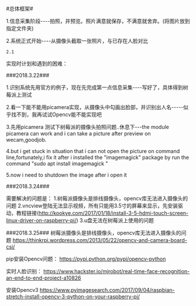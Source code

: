 #总体框架#

1.信息采集阶段----拍照，并预览。照片满意就保存，不满意就舍弃。(将图片放到指定文件夹)

2.系统正式开始----从摄像头截取一张照片，与已存在人脸对比

	2.1 



实现时计划和遇到的困难：

###2018.3.22###

1.识别系统先用官方的例子，现在先完成第一点信息采集----写好了，具体得到树莓派上测试

2.看一下能不能用picamera实现，从摄像头中勾画出脸部，并识别出人名-----似乎找不到，我再试试Opencv能不能实现吧

3.先用picamera 测试下树莓派的摄像头拍照问题..休息下---the module picamera can work and i can take a picture after preview on wecam,goodjob.

4.but i get stuck in situation that i can not open the picture on command line,fortunately,i fix it after i installed the "imagemagick" package by run the command "sudo apt install imagemagick "

5.now i need to shutdown the image after i open it

###2018.3.24###

需要解决的问题是：
1.树莓派摄像头是排线摄像头，opencv库无法进入摄像头的问题
2.vncview登陆无法显示视频，所有只能用3.5寸的屏幕来显示，先安装驱动，教程链接(http://kookye.com/2017/01/18/install-3-5-hdmi-touch-screen-linux-driver-on-raspberry-pi/)
3.u盘无法在树莓派上使用的问题

###2018.3.25###
树莓派摄像头是排线摄像头，opencv库无法进入摄像头的问题
https://thinkrpi.wordpress.com/2013/05/22/opencv-and-camera-board-csi/

pip安装Opencv问题：
https://pypi.python.org/pypi/opencv-python

实时人脸识别：
https://www.hackster.io/mjrobot/real-time-face-recognition-an-end-to-end-project-a10826

安装Opencv3
https://www.pyimagesearch.com/2017/09/04/raspbian-stretch-install-opencv-3-python-on-your-raspberry-pi/





